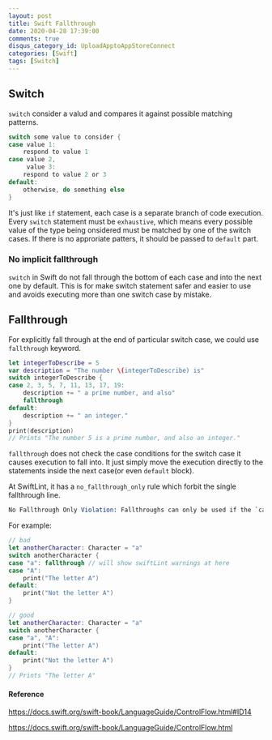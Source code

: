 ```yaml
---
layout: post
title: Swift Fallthrough
date: 2020-04-28 17:39:00
comments: true
disqus_category_id: UploadApptoAppStoreConnect
categories: [Swift]
tags: [Switch]
---
```


## Switch

`switch` consider a valud and compares it against possible matching patterns.

```swift
switch some value to consider {
case value 1:
    respond to value 1
case value 2,
     value 3:
    respond to value 2 or 3
default:
    otherwise, do something else
}
```

It's just like `if` statement, each case is a separate branch of code execution. Every `switch` statement must be `exhaustive`, which means every possible value of the type being onsidered must be matched by one of the switch cases. If there is no approriate patters, it should be passed to `default` part.

### No implicit fallthrough

`switch` in Swift do not fall through the bottom of each case and into the next one by default. This is for make switch statement safer and easier to use and avoids executing more than one switch case by mistake.

## Fallthrough

For explicitly fall through at the end of particular switch case, we could use `fallthrough` keyword.

```swift
let integerToDescribe = 5
var description = "The number \(integerToDescribe) is"
switch integerToDescribe {
case 2, 3, 5, 7, 11, 13, 17, 19:
    description += " a prime number, and also"
    fallthrough
default:
    description += " an integer."
}
print(description)
// Prints "The number 5 is a prime number, and also an integer."
```

`fallthrough` does not check the case conditions for the switch case it causes execution to fall into. It just simply move the execution directly to the statements inside the next case(or even `default` block).

At SwiftLint, it has a `no_fallthrough_only` rule which forbit the single fallthrough line.

```s
No Fallthrough Only Violation: Fallthroughs can only be used if the `case` contains at least one other statement. (no_fallthrough_only)
```

For example:
```swift
// bad
let anotherCharacter: Character = "a"
switch anotherCharacter {
case "a": fallthrough // will show swiftLint warnings at here
case "A":
    print("The letter A")
default:
    print("Not the letter A")
}

// good
let anotherCharacter: Character = "a"
switch anotherCharacter {
case "a", "A":
    print("The letter A")
default:
    print("Not the letter A")
}
// Prints "The letter A"
```

#### Reference

<https://docs.swift.org/swift-book/LanguageGuide/ControlFlow.html#ID14>

<https://docs.swift.org/swift-book/LanguageGuide/ControlFlow.html>